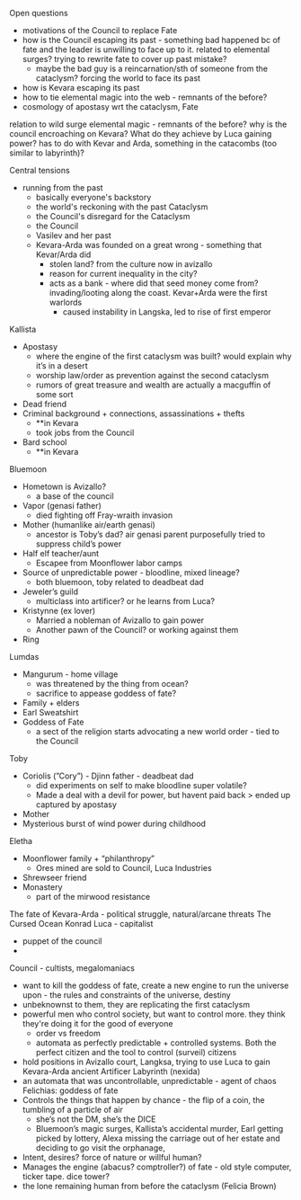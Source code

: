 Open questions
- motivations of the Council to replace Fate
- how is the Council escaping its past - something bad happened bc of fate and the leader is unwilling to face up to it. related to elemental surges? trying to rewrite fate to cover up past mistake?
	- maybe the bad guy is a reincarnation/sth of someone from the cataclysm? forcing the world to face its past
- how is Kevara escaping its past
- how to tie elemental magic into the web - remnants of the before?
- cosmology of apostasy wrt the cataclysm, Fate

relation to wild surge elemental magic - remnants of the before?
why is the council encroaching on Kevara? What do they achieve by Luca gaining power? has to do with Kevar and Arda, something in the catacombs (too similar to labyrinth)?

Central tensions
- running from the past
	- basically everyone's backstory
	- the world's reckoning with the past Cataclysm
	- the Council's disregard for the Cataclysm
	- the Council
	- Vasilev and her past
	- Kevara-Arda was founded on a great wrong - something that Kevar/Arda did 
		- stolen land? from the culture now in avizallo
		- reason for current inequality in the city?
		- acts as a bank - where did that seed money come from? invading/looting along the coast. Kevar+Arda were the first warlords
			- caused instability in Langska, led to rise of first emperor

  

Kallista
- Apostasy
    - where the engine of the first cataclysm was built? would explain why it’s in a desert
    - worship law/order as prevention against the second cataclysm
    - rumors of great treasure and wealth are actually a macguffin of some sort
- Dead friend
- Criminal background + connections, assassinations + thefts
    - **in Kevara
    - took jobs from the Council
- Bard school
    - **in Kevara

Bluemoon
- Hometown is Avizallo?
    - a base of the council
- Vapor (genasi father)
    - died fighting off Fray-wraith invasion
- Mother (humanlike air/earth genasi)
    - ancestor is Toby’s dad? air genasi parent purposefully tried to suppress child’s power
- Half elf teacher/aunt
    - Escapee from Moonflower labor camps
- Source of unpredictable power - bloodline, mixed lineage?
    - both bluemoon, toby related to deadbeat dad
- Jeweler’s guild
    - multiclass into artificer? or he learns from Luca?
- Kristynne (ex lover)
    - Married a nobleman of Avizallo to gain power
    - Another pawn of the Council? or working against them
- Ring

Lumdas
- Mangurum - home village
    - was threatened by the thing from ocean?
    - sacrifice to appease goddess of fate?
- Family + elders
- Earl Sweatshirt
- Goddess of Fate
	- a sect of the religion starts advocating a new world order - tied to the Council

Toby
- Coriolis (”Cory”) - Djinn father - deadbeat dad
    - did experiments on self to make bloodline super volatile?
    - Made a deal with a devil for power, but havent paid back > ended up captured by apostasy
- Mother
- Mysterious burst of wind power during childhood

Eletha
- Moonflower family + “philanthropy”
    - Ores mined are sold to Council, Luca Industries
- Shrewseer friend
- Monastery
    - part of the mirwood resistance

  

The fate of Kevara-Arda - political struggle, natural/arcane threats
The Cursed Ocean
Konrad Luca - capitalist
- puppet of the council
- 
Council - cultists, megalomaniacs
- want to kill the goddess of fate, create a new engine to run the universe upon - the rules and constraints of the universe, destiny
- unbeknownst to them, they are replicating the first cataclysm
- powerful men who control society, but want to control more. they think they're doing it for the good of everyone
	- order vs freedom
	- automata as perfectly predictable + controlled systems. Both the perfect citizen and the tool to control (surveil) citizens
- hold positions in Avizallo court, Langksa, trying to use Luca to gain Kevara-Arda
ancient Artificer
Labyrinth (nexida)
- an automata that was uncontrollable, unpredictable - agent of chaos
Felichias: goddess of fate
- Controls the things that happen by chance - the flip of a coin, the tumbling of a particle of air
    - she’s not the DM, she’s the DICE
    - Bluemoon’s magic surges, Kallista’s accidental murder, Earl getting picked by lottery, Alexa missing the carriage out of her estate and deciding to go visit the orphanage,
- Intent, desires? force of nature or willful human?
- Manages the engine (abacus? comptroller?) of fate - old style computer, ticker tape. dice tower?
- the lone remaining human from before the cataclysm (Felicia Brown)